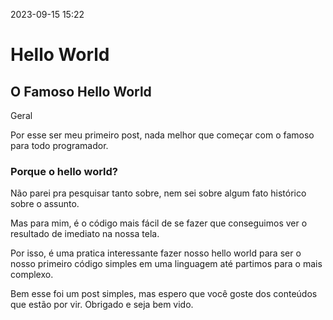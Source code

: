 2023-09-15 15:22
# Hello World
## O Famoso Hello World
Geral

Por esse ser meu primeiro post, nada melhor que começar com o famoso para todo programador.

### Porque o hello world?
Não parei pra pesquisar tanto sobre, nem sei sobre algum fato histórico sobre o assunto.

Mas para mim, é o código mais fácil de se fazer que conseguimos ver o resultado de imediato na nossa tela.

Por isso, é uma pratica interessante fazer nosso hello world para ser o nosso primeiro código simples em uma linguagem até partimos para o mais complexo.

Bem esse foi um post simples, mas espero que você goste dos conteúdos que estão por vir.
Obrigado e seja bem vido.
